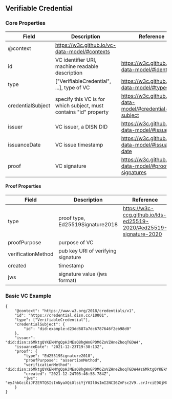 ## Verifiable Credential
### Core Properties
| Field | Description | Reference |
| ---- | ---- | ---- |
| @context | https://w3c.github.io/vc-data-model/#contexts |
| id | VC identifier URI, machine readable description | https://w3c.github.io/vc-data-model/#identifiers |
| type | ["VerifiableCredential", ...], type of VC | https://w3c.github.io/vc-data-model/#types |
| credentialSubject | specify this VC is for which subject, must contains "id" property | https://w3c.github.io/vc-data-model/#credential-subject |
| issuer | VC issuer, a DISN DID | https://w3c.github.io/vc-data-model/#issuer |
| issuanceDate | VC issue timestamp | https://w3c.github.io/vc-data-model/#issuance-date |
| proof | VC signature | https://w3c.github.io/vc-data-model/#proofs-signatures |  

#### Proof Properties
| Field | Description | Reference |
| ---- | ---- | ---- |
| type | proof type, Ed25519Signature2018 | https://w3c-ccg.github.io/lds-ed25519-2020/#ed25519-signature-2020 |
| proofPurpose | purpose of VC | |
| verificationMethod | pub key URI of verifying signature ||
| created | timestamp | |
| jws | signature value (jws format) || 



### Basic VC Example
```
{
	"@context": "https://www.w3.org/2018/credentials/v1",
	"id": "https://credential.disn.cc/10001",
	"type": ["VerifiableCredential"],
	"credentialSubject": {
		"id": "did:example:d23dd687a7dc6787646f2eb98d0"
	},
	"issuer": "did:disn:z6MktgQYKEkMYgQpHJMEsQ8hgWnGPDM6ZoVZHneZhoqTGDW4",
	"issuanceDate": "2021-12-23T19:38:13Z",
	"proof": {
		"type": "Ed25519Signature2018",
		"proofPurpose": "assertionMethod",
		"verificationMethod": "did:disn:z6MktgQYKEkMYgQpHJMEsQ8hgWnGPDM6ZoVZHneZhoqTGDW4#z6MktgQYKEkMYgQpHJMEsQ8hgWnGPDM6ZoVZHneZhoqTGDW4",
		"created": "2021-12-24T05:46:58.784Z",
		"jws": "eyJhbGciOiJFZERTQSIsImNyaXQiOlsiYjY0Il0sImI2NCI6ZmFsc2V9..crJrciE9GjMC6BEFNPm0QtEqAVZ4jqtoue4NwmTG6MGeBlrMlQs2t6_TfFYDwyX60buK7mXfEnjMsLOaTh0cDQ"
	}
}
```